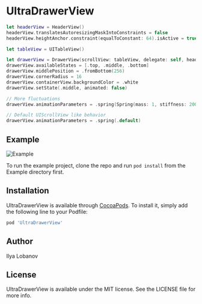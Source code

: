 # UltraDrawerView

```swift
let headerView = HeaderView()
headerView.translatesAutoresizingMaskIntoConstraints = false
headerView.heightAnchor.constraint(equalToConstant: 64).isActive = true

let tableView = UITableView()

let drawerView = DrawerView(scrollView: tableView, delegate: self, headerView: headerView)
drawerView.availableStates = [.top, .middle, .bottom]
drawerView.middlePosition = .fromBottom(256)
drawerView.cornerRadius = 16
drawerView.containerView.backgroundColor = .white
drawerView.setState(.middle, animated: false)

// More fluctuations 
drawerView.animationParameters = .spring(Spring(mass: 1, stiffness: 200, dampingRatio: 0.5))

// Default UIScrollView like behavior
drawerView.animationParameters = .spring(.default)

```

## Example

![Example](Example/example.gif)

To run the example project, clone the repo and run `pod install` from the Example directory first.

## Installation

UltraDrawerView is available through [CocoaPods](https://cocoapods.org). To install
it, simply add the following line to your Podfile:

```ruby
pod 'UltraDrawerView'
```

## Author

Ilya Lobanov

## License

UltraDrawerView is available under the MIT license. See the LICENSE file for more info.
